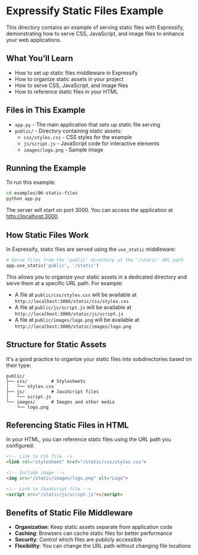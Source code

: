 # Expressify Static Files Example

This directory contains an example of serving static files with Expressify, demonstrating how to serve CSS, JavaScript, and image files to enhance your web applications.

## What You'll Learn

- How to set up static files middleware in Expressify
- How to organize static assets in your project
- How to serve CSS, JavaScript, and image files
- How to reference static files in your HTML

## Files in This Example

- `app.py` - The main application that sets up static file serving
- `public/` - Directory containing static assets:
  - `css/styles.css` - CSS styles for the example
  - `js/script.js` - JavaScript code for interactive elements
  - `images/logo.png` - Sample image

## Running the Example

To run this example:

```bash
cd examples/06-static-files
python app.py
```

The server will start on port 3000. You can access the application at [http://localhost:3000](http://localhost:3000).

## How Static Files Work

In Expressify, static files are served using the `use_static` middleware:

```python
# Serve files from the 'public' directory at the '/static' URL path
app.use_static('public', '/static')
```

This allows you to organize your static assets in a dedicated directory and serve them at a specific URL path. For example:

- A file at `public/css/styles.css` will be available at `http://localhost:3000/static/css/styles.css`
- A file at `public/js/script.js` will be available at `http://localhost:3000/static/js/script.js`
- A file at `public/images/logo.png` will be available at `http://localhost:3000/static/images/logo.png`

## Structure for Static Assets

It's a good practice to organize your static files into subdirectories based on their type:

```
public/
├── css/         # Stylesheets
│   └── styles.css
├── js/          # JavaScript files
│   └── script.js
└── images/      # Images and other media
    └── logo.png
```

## Referencing Static Files in HTML

In your HTML, you can reference static files using the URL path you configured:

```html
<!-- Link to CSS file -->
<link rel="stylesheet" href="/static/css/styles.css">

<!-- Include image -->
<img src="/static/images/logo.png" alt="Logo">

<!-- Link to JavaScript file -->
<script src="/static/js/script.js"></script>
```

## Benefits of Static File Middleware

- **Organization**: Keep static assets separate from application code
- **Caching**: Browsers can cache static files for better performance
- **Security**: Control which files are publicly accessible
- **Flexibility**: You can change the URL path without changing file locations 